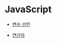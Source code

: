 # JavaScript

* [변수 선언](https://github.com/s2zan/TIL/blob/master/javascript/variable-declaration.md)

* [연산자](https://github.com/s2zan/TIL/blob/master/javascript/operator.md)

